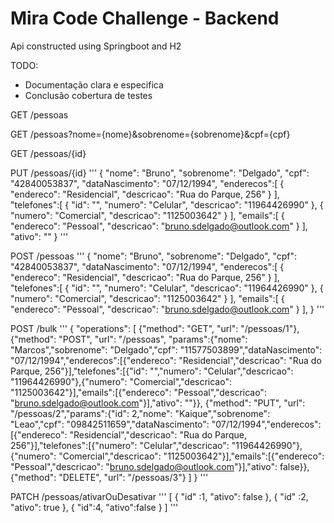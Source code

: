 # Mira Code Challenge - Backend
Api constructed using Springboot and H2

TODO:
* Documentação clara e especifica
* Conclusão cobertura de testes

GET /pessoas

GET /pessoas?nome={nome}&sobrenome={sobrenome}&cpf={cpf}

GET /pessoas/{id}

PUT /pessoas/{id}
'''
{
"nome": "Bruno",
"sobrenome": "Delgado",
"cpf": "42840053837",
"dataNascimento": "07/12/1994",
"enderecos":[
{
"endereco": "Residencial",
"descricao": "Rua do Parque, 256"
}
],
"telefones":[
{
"id": "",
"numero": "Celular",
"descricao": "11964426990"
},
{
"numero": "Comercial",
"descricao": "1125003642"
}
],
"emails":[
{
"endereco": "Pessoal",
"descricao": "bruno.sdelgado@outlook.com"
}
],
"ativo": ""
}
'''

POST /pessoas
'''
{
"nome": "Bruno",
"sobrenome": "Delgado",
"cpf": "42840053837",
"dataNascimento": "07/12/1994",
"enderecos":[
{
"endereco": "Residencial",
"descricao": "Rua do Parque, 256"
}
],
"telefones":[
{
"id": "",
"numero": "Celular",
"descricao": "11964426990"
},
{
"numero": "Comercial",
"descricao": "1125003642"
}
],
"emails":[
{
"endereco": "Pessoal",
"descricao": "bruno.sdelgado@outlook.com"
}
],
}
'''

POST /bulk
'''
{
  "operations": [
    {"method": "GET", "url": "/pessoas/1"},
    {"method": "POST", "url": "/pessoas", "params":{"nome": "Marcos","sobrenome": "Delgado","cpf": "11577503899","dataNascimento": "07/12/1994","enderecos":[{"endereco": "Residencial","descricao": "Rua do Parque, 256"}],"telefones":[{"id": "","numero": "Celular","descricao": "11964426990"},{"numero": "Comercial","descricao": "1125003642"}],"emails":[{"endereco": "Pessoal","descricao": "bruno.sdelgado@outlook.com"}],"ativo": ""}},
    {"method": "PUT", "url": "/pessoas/2","params":{"id": 2,"nome": "Kaique","sobrenome": "Leao","cpf": "09842511659","dataNascimento": "07/12/1994","enderecos":[{"endereco": "Residencial","descricao": "Rua do Parque, 256"}],"telefones":[{"numero": "Celular","descricao": "11964426990"},{"numero": "Comercial","descricao": "1125003642"}],"emails":[{"endereco": "Pessoal","descricao": "bruno.sdelgado@outlook.com"}],"ativo": false}},
    {"method": "DELETE", "url": "/pessoas/3"}
  ]
}
'''


PATCH /pessoas/ativarOuDesativar
'''
  [
  	{
  		"id" :1,
		"ativo": false
  	},
    {
  		"id" :2,
		"ativo": true
  	},
    {
      "id":4,
      "ativo":false
    }
  ]
'''